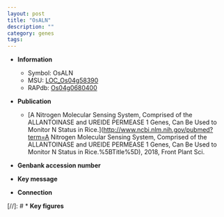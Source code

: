 ```yaml
---
layout: post
title: "OsALN"
description: ""
category: genes
tags: 
---
```


* **Information**  
    + Symbol: OsALN  
    + MSU: [LOC_Os04g58390](http://rice.uga.edu/cgi-bin/ORF_infopage.cgi?orf=LOC_Os04g58390)  
    + RAPdb: [Os04g0680400](http://rapdb.dna.affrc.go.jp/viewer/gbrowse_details/irgsp1?name=Os04g0680400)  

* **Publication**  
    + [A Nitrogen Molecular Sensing System, Comprised of the ALLANTOINASE and UREIDE PERMEASE 1 Genes, Can Be Used to Monitor N Status in Rice.](http://www.ncbi.nlm.nih.gov/pubmed?term=A Nitrogen Molecular Sensing System, Comprised of the ALLANTOINASE and UREIDE PERMEASE 1 Genes, Can Be Used to Monitor N Status in Rice.%5BTitle%5D), 2018, Front Plant Sci.

* **Genbank accession number**  

* **Key message**  

* **Connection**  

[//]: # * **Key figures**  


